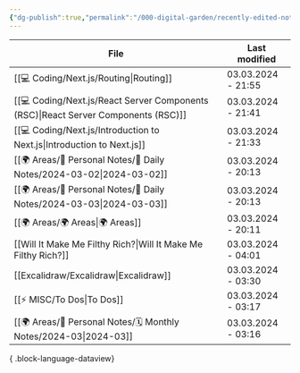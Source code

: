 ```yaml
---
{"dg-publish":true,"permalink":"/000-digital-garden/recently-edited-notes/","dgPassFrontmatter":true,"noteIcon":"3","created":"2023-12-14T09:05:52.599+05:30","updated":"2023-12-14T09:12:44.868+05:30"}
---
```


| File                                                                                  | Last modified      |
| ------------------------------------------------------------------------------------- | ------------------ |
| [[💻 Coding/Next.js/Routing\|Routing]]                                             | 03.03.2024 - 21:55 |
| [[💻 Coding/Next.js/React Server Components (RSC)\|React Server Components (RSC)]] | 03.03.2024 - 21:41 |
| [[💻 Coding/Next.js/Introduction to Next.js\|Introduction to Next.js]]             | 03.03.2024 - 21:33 |
| [[🌍 Areas/📧 Personal Notes/📓 Daily Notes/2024-03-02\|2024-03-02]]               | 03.03.2024 - 20:13 |
| [[🌍 Areas/📧 Personal Notes/📓 Daily Notes/2024-03-03\|2024-03-03]]               | 03.03.2024 - 20:13 |
| [[🌍 Areas/🌍 Areas\|🌍 Areas]]                                                    | 03.03.2024 - 20:11 |
| [[Will It Make Me Filthy Rich?\|Will It Make Me Filthy Rich?]]                     | 03.03.2024 - 04:01 |
| [[Excalidraw/Excalidraw\|Excalidraw]]                                              | 03.03.2024 - 03:30 |
| [[⚡ MISC/To Dos\|To Dos]]                                                          | 03.03.2024 - 03:17 |
| [[🌍 Areas/📧 Personal Notes/🗓 Monthly Notes/2024-03\|2024-03]]                   | 03.03.2024 - 03:16 |

{ .block-language-dataview}